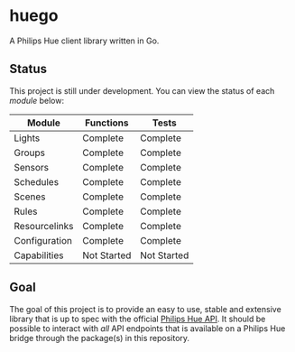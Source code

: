 # huego

A Philips Hue client library written in Go.

## Status

This project is still under development. You can view the status of each *module* below:

| Module | Functions | Tests |
| ------ | ------ | ------ |
| Lights | Complete | Complete |
| Groups | Complete | Complete |
| Sensors | Complete | Complete |
| Schedules | Complete | Complete |
| Scenes | Complete | Complete |
| Rules | Complete | Complete |
| Resourcelinks | Complete | Complete |
| Configuration | Complete  | Complete |
| Capabilities | Not Started | Not Started |

## Goal

The goal of this project is to provide an easy to use, stable and extensive library that is up to spec with the official [Philips Hue API](https://www.developers.meethue.com/philips-hue-api). It should be possible to interact with *all* API endpoints that is available on a Philips Hue bridge through the package(s) in this repository.
